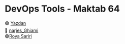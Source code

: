 # DevOps Tools - Maktab 64

🟢 [Yazdan](https://github.com/MrYazdan/)\
🔴 [narjes_Ghiami](https://github.com/n-ghiyami/)\
🟣[Roya Sariri](https://github.com/roya-sariri)